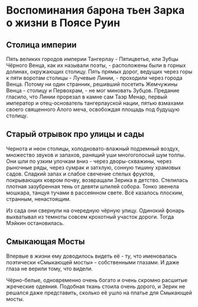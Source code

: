 # Воспоминания барона тьен Зарка о жизни в Поясе Руин

## Столица империи
Пять великих городов империи Тангерлау - Пятицветье, или Зубцы Чёрного Венца, как их называли поэты, - расположены были в горных долинах, окружающих столицу. Пять прямых дорог, ведущих через горы к пяти воротам столицы - Лучевые Линии, - проходили через города Венца. Потому ни один странник, решивший посетить Жемчужины Венца - столицу и Первохрам, - не мог миновать Зубцов. Предание гласило, что Линии прорезал в камне сам Таэр Менар, первый император и отец-основатель тангерлауской нации, пятью взмахами своего священного Алого меча, освобождая площадь под будущую столицу.

## Старый отрывок про улицы и сады
Чернота и неон столицы, холодновато-влажный подземный воздух, множество звуков и запахов, ранящий уши многоголосый шум толпы. Они шли по узким улочкам вниз - через дворы-скважины, через рыночные ряды, через сумрак и затхлую, сонную тишину храмовых садов. Сладкий запах и слабое свечение спелых фруктов, покрывающих ковром почву, возвращали Зерика в детство. Стелилась плотная зазубренная тень от девяти шпилей собора. Тонко звенела мошкара, танцуя тучами в рассеянном свете. Всё казалось плоским, странным, ненастоящим.

Из сада они свернули на очередную чёрную улицу. Одинокий фонарь выхватывал из темноты совсем крохотный участок дороги. Тогда Мэйкин остановилась.

## Смыкающая Мосты
Впервые в жизни ему доводилось видеть её - ту, что именовалась поэтически «Смыкающей мосты» - собственными глазами. И даже глаза не верили тому, что видели.

Чёрно-белые, одновременно очень богато и очень скромно расшитые жреческие одеяния. Подобная ткань стоила очень дорого, и Зерик не решался даже представить, сколько её ушло на платье для Смыкающей мосты.
